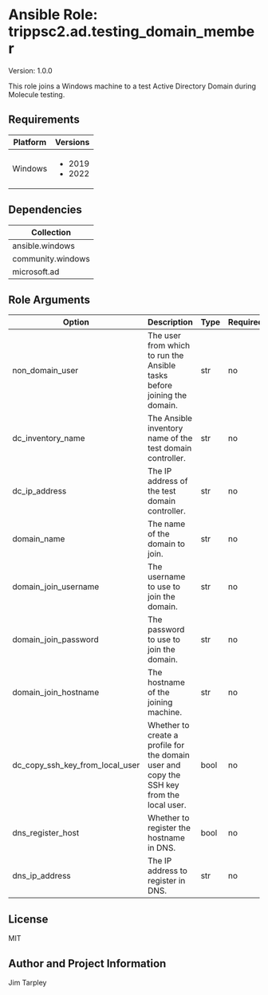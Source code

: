 <!-- BEGIN_ANSIBLE_DOCS -->

# Ansible Role: trippsc2.ad.testing_domain_member
Version: 1.0.0

This role joins a Windows machine to a test Active Directory Domain during Molecule testing.

## Requirements

| Platform | Versions |
| -------- | -------- |
| Windows | <ul><li>2019</li><li>2022</li></ul> |

## Dependencies

| Collection |
| ---------- |
| ansible.windows |
| community.windows |
| microsoft.ad |

## Role Arguments
|Option|Description|Type|Required|Choices|Default|
|---|---|---|---|---|---|
| non_domain_user | The user from which to run the Ansible tasks before joining the domain. | str | no |  | vagrant |
| dc_inventory_name | The Ansible inventory name of the test domain controller. | str | no |  | dc |
| dc_ip_address | The IP address of the test domain controller. | str | no |  | {{ hostvars[dc_inventory_name].ansible_host }} |
| domain_name | The name of the domain to join. | str | no |  | test.loc |
| domain_join_username | The username to use to join the domain. | str | no |  | vagrant@{{ domain_name }} |
| domain_join_password | The password to use to join the domain. | str | no |  | vagrant |
| domain_join_hostname | The hostname of the joining machine. | str | no |  | {{ inventory_hostname }} |
| dc_copy_ssh_key_from_local_user | Whether to create a profile for the domain user and copy the SSH key from the local user. | bool | no |  | true |
| dns_register_host | Whether to register the hostname in DNS. | bool | no |  | true |
| dns_ip_address | The IP address to register in DNS. | str | no |  | {{ ansible_host }} |


## License
MIT

## Author and Project Information
Jim Tarpley
<!-- END_ANSIBLE_DOCS -->
